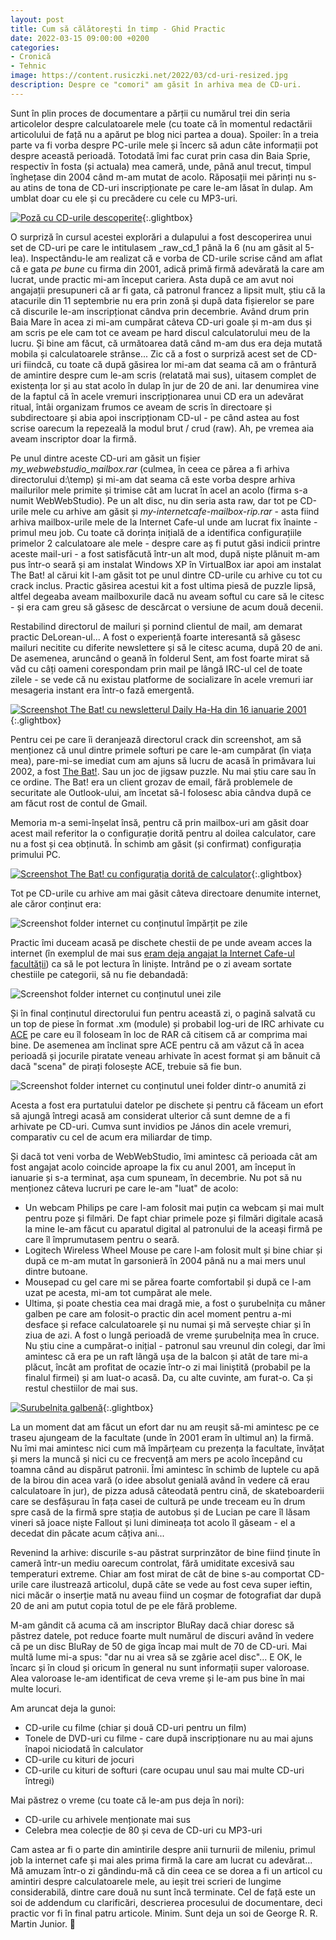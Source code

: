 ```yaml
---
layout: post
title: Cum să călătorești în timp - Ghid Practic
date: 2022-03-15 09:00:00 +0200
categories:
- Cronică
- Tehnic
image: https://content.rusiczki.net/2022/03/cd-uri-resized.jpg
description: Despre ce "comori" am găsit în arhiva mea de CD-uri.
---
```

Sunt în plin proces de documentare a părții cu numărul trei din seria articolelor despre calculatoarele mele (cu toate că în momentul redactării articolului de față nu a apărut pe blog nici partea a doua). Spoiler: în a treia parte va fi vorba despre PC-urile mele și încerc să adun câte informații pot despre această perioadă. Totodată îmi fac curat prin casa din Baia Sprie, respectiv în fosta (și actuala) mea cameră, unde, până anul trecut, timpul înghețase din 2004 când m-am mutat de acolo. Răposații mei părinți nu s-au atins de tona de CD-uri inscripționate pe care le-am lăsat în dulap. Am umblat doar cu ele și cu precădere cu cele cu MP3-uri.

[![Poză cu CD-urile descoperite](https://content.rusiczki.net/2022/03/cd-uri-resized.jpg)](https://content.rusiczki.net/2022/03/cd-uri.jpg){:.glightbox}

O surpriză în cursul acestei explorări a dulapului a fost descoperirea unui set de CD-uri pe care le intitulasem \_raw_cd_1 până la 6 (nu am găsit al 5-lea). Inspectându-le am realizat că e vorba de CD-urile scrise când am aflat că e gata _pe bune_ cu firma din 2001, adică primă firmă adevărată la care am lucrat, unde practic mi-am început cariera. Asta după ce am avut noi angajații presupuneri că ar fi gata, că patronul francez a lipsit mult, știu că la atacurile din 11 septembrie nu era prin zonă și după data fișierelor se pare că discurile le-am inscripționat cândva prin decembrie. Având drum prin Baia Mare în acea zi mi-am cumpărat câteva CD-uri goale și m-am dus și am scris pe ele cam tot ce aveam pe hard discul calculatorului meu de la lucru. Și bine am făcut, că următoarea dată când m-am dus era deja mutată mobila și calculatoarele strânse... Zic că a fost o surpriză acest set de CD-uri fiindcă, cu toate că după găsirea lor mi-am dat seama că am o frântură de amintire despre cum le-am scris (relatată mai sus), uitasem complet de existența lor și au stat acolo în dulap în jur de 20 de ani. Iar denumirea vine de la faptul că în acele vremuri inscripționarea unui CD era un adevărat ritual, întâi organizam frumos ce aveam de scris în directoare și subdirectoare și abia apoi inscripționam CD-ul - pe când astea au fost scrise oarecum la repezeală la modul brut / crud (raw). Ah, pe vremea aia aveam inscriptor doar la firmă.

Pe unul dintre aceste CD-uri am găsit un fișier _my_webwebstudio_mailbox.rar_ (culmea, în ceea ce părea a fi arhiva directorului d:\temp) și mi-am dat seama că este vorba despre arhiva mailurilor mele primite și trimise cât am lucrat în acel an acolo (firma s-a numit WebWebStudio). Pe un alt disc, nu din seria asta raw, dar tot pe CD-urile mele cu arhive am găsit și _my-internetcafe-mailbox-rip.rar_ - asta fiind arhiva mailbox-urile mele de la Internet Cafe-ul unde am lucrat fix înainte - primul meu job. Cu toate că dorința inițială de a identifica configurațiile primelor 2 calculatoare ale mele - despre care aș fi putut găsi indicii printre aceste mail-uri - a fost satisfăcută într-un alt mod, după niște plănuit m-am pus într-o seară și am instalat Windows XP în VirtualBox iar apoi am instalat The Bat! al cărui kit l-am găsit tot pe unul dintre CD-urile cu arhive cu tot cu crack inclus. Practic găsirea acestui kit a fost ultima piesă de puzzle lipsă, altfel degeaba aveam mailboxurile dacă nu aveam softul cu care să le citesc - și era cam greu să găsesc de descărcat o versiune de acum două decenii.

Restabilind directorul de mailuri și pornind clientul de mail, am demarat practic DeLorean-ul... A fost o experiență foarte interesantă să găsesc mailuri necitite cu diferite newslettere și să le citesc acuma, după 20 de ani. De asemenea, aruncând o geană în folderul Sent, am fost foarte mirat să văd cu câți oameni corespondam prin mail pe lângă IRC-ul cel de toate zilele - se vede că nu existau platforme de socializare în acele vremuri iar mesageria instant era într-o fază emergentă.

[![Screenshot The Bat! cu newsletterul Daily Ha-Ha din 16 ianuarie 2001](https://content.rusiczki.net/2022/03/virtual-box-screenshot-the-bat-newsletter.png)](https://content.rusiczki.net/2022/03/virtual-box-screenshot-the-bat-newsletter.png){:.glightbox}

Pentru cei pe care îi deranjează directorul crack din screenshot, am să menționez că unul dintre primele softuri pe care le-am cumpărat (în viața mea), pare-mi-se imediat cum am ajuns să lucru de acasă în primăvara lui 2002, a fost [The Bat!](https://www.ritlabs.com/en/products/thebat/). Sau un joc de jigsaw puzzle. Nu mai știu care sau în ce ordine. The Bat! era un client grozav de email, fără problemele de securitate ale Outlook-ului, am încetat să-l folosesc abia cândva după ce am făcut rost de contul de Gmail.

Memoria m-a semi-înșelat însă, pentru că prin mailbox-uri am găsit doar acest mail referitor la o configurație dorită pentru al doilea calculator, care nu a fost și cea obținută. În schimb am găsit (și confirmat) configurația primului PC.

[![Screenshot The Bat! cu configurația dorită de calculator](https://content.rusiczki.net/2022/03/virtual-box-screenshot-the-bat-config.png)](https://content.rusiczki.net/2022/03/virtual-box-screenshot-the-bat-config.png){:.glightbox}

Tot pe CD-urile cu arhive am mai găsit câteva directoare denumite internet, ale căror conținut era:

![Screenshot folder internet cu conținutul împărțit pe zile](https://content.rusiczki.net/2022/03/internet-folder-1.png)

Practic îmi duceam acasă pe dischete chestii de pe unde aveam acces la internet (în exemplul de mai sus [eram deja angajat la Internet Cafe-ul facultății](https://www.rusiczki.net/2002/12/27/the-end-of-broadband/)) ca să le pot lectura în liniște. Intrând pe o zi aveam sortate chestiile pe categorii, să nu fie debandadă:

![Screenshot folder internet cu conținutul unei zile](https://content.rusiczki.net/2022/03/internet-folder-2.png)

Și în final conținutul directorului fun pentru această zi, o pagină salvată cu un top de piese în format .xm (module) și probabil log-uri de IRC arhivate cu [ACE](https://en.wikipedia.org/wiki/ACE_(compressed_file_format)) pe care eu îl foloseam în loc de RAR că citisem că ar comprima mai bine. De asemenea am înclinat spre ACE pentru că am văzut că în acea perioadă și jocurile piratate veneau arhivate în acest format și am bănuit că dacă "scena" de pirați folosește ACE, trebuie să fie bun.

![Screenshot folder internet cu conținutul unei folder dintr-o anumită zi](https://content.rusiczki.net/2022/03/internet-folder-3.png)

Acesta a fost era purtatului datelor pe dischete și pentru că făceam un efort să ajungă întregi acasă am considerat ulterior că sunt demne de a fi arhivate pe CD-uri. Cumva sunt invidios pe János din acele vremuri, comparativ cu cel de acum era miliardar de timp.

Și dacă tot veni vorba de WebWebStudio, îmi amintesc că perioada cât am fost angajat acolo coincide aproape la fix cu anul 2001, am început în ianuarie și s-a terminat, așa cum spuneam, în decembrie. Nu pot să nu menționez câteva lucruri pe care le-am "luat" de acolo:

* Un webcam Philips pe care l-am folosit mai puțin ca webcam și mai mult pentru poze și filmări. De fapt chiar primele poze și filmări digitale acasă la mine le-am făcut cu aparatul digital al patronului de la aceași firmă pe care îl împrumutasem pentru o seară.
* Logitech Wireless Wheel Mouse pe care l-am folosit mult și bine chiar și după ce m-am mutat în garsonieră în 2004 până nu a mai mers unul dintre butoane.
* Mousepad cu gel care mi se părea foarte comfortabil și după ce l-am uzat pe acesta, mi-am tot cumpărat ale mele.
* Ultima, și poate chestia cea mai dragă mie, a fost o șurubelnița cu mâner galben pe care am folosit-o practic din acel moment pentru a-mi desface și reface calculatoarele și nu numai și mă servește chiar și în ziua de azi. A fost o lungă perioadă de vreme șurubelnița mea în cruce. Nu știu cine a cumpărat-o inițial - patronul sau vreunul din colegi, dar îmi amintesc că era pe un raft lângă ușa de la balcon și atât de tare mi-a plăcut, încât am profitat de ocazie într-o zi mai liniștită (probabil pe la finalul firmei) și am luat-o acasă. Da, cu alte cuvinte, am furat-o. Ca și restul chestiilor de mai sus.

[![Șurubelnița galbenă](https://content.rusiczki.net/2022/03/surubelnita-galbena-resized.jpg)](https://content.rusiczki.net/2022/03/surubelnita-galbena.jpg){:.glightbox}

La un moment dat am făcut un efort dar nu am reușit să-mi amintesc pe ce traseu ajungeam de la facultate (unde în 2001 eram în ultimul an) la firmă. Nu îmi mai amintesc nici cum mă împărțeam cu prezența la facultate, învățat și mers la muncă și nici cu ce frecvență am mers pe acolo începând cu toamna când au dispărut patronii. Îmi amintesc în schimb de luptele cu apă de la birou din acea vară (o idee absolut genială având în vedere că erau calculatoare în jur), de pizza adusă câteodată pentru cină, de skateboarderii care se desfășurau în fața casei de cultură pe unde treceam eu în drum spre casă de la firmă spre stația de autobus și de Lucian pe care îl lăsam vineri să joace niște Fallout și luni dimineața tot acolo îl găseam - el a decedat din păcate acum câțiva ani...

Revenind la arhive: discurile s-au păstrat surprinzător de bine fiind ținute în cameră într-un mediu oarecum controlat, fără umiditate excesivă sau temperaturi extreme. Chiar am fost mirat de cât de bine s-au comportat CD-urile care ilustrează articolul, după câte se vede au fost ceva super ieftin, nici măcăr o inserție mată nu aveau fiind un coșmar de fotografiat dar după 20 de ani am putut copia totul de pe ele fără probleme.

M-am gândit că acuma că am inscriptor BluRay dacă chiar doresc să păstrez datele, pot reduce foarte mult numărul de discuri având în vedere că pe un disc BluRay de 50 de giga încap mai mult de 70 de CD-uri. Mai multă lume mi-a spus: "dar nu ai vrea să se zgârie acel disc"... E OK, le încarc și în cloud și oricum în general nu sunt informații super valoroase. Alea valoroase le-am identificat de ceva vreme și le-am pus bine în mai multe locuri.

Am aruncat deja la gunoi:

* CD-urile cu filme (chiar și două CD-uri pentru un film)
* Tonele de DVD-uri cu filme - care după inscripționare nu au mai ajuns înapoi niciodată în calculator
* CD-urile cu kituri de jocuri
* CD-urile cu kituri de softuri (care ocupau unul sau mai multe CD-uri întregi)

Mai păstrez o vreme (cu toate că le-am pus deja în nori):

* CD-urile cu arhivele menționate mai sus
* Celebra mea colecție de 80 și ceva de CD-uri cu MP3-uri

Cam astea ar fi o parte din amintirile despre anii turnurii de mileniu, primul job la internet cafe și mai ales prima firmă la care am lucrat cu adevărat... Mă amuzam într-o zi gândindu-mă că din ceea ce se dorea a fi un articol cu amintiri despre calculatoarele mele, au ieșit trei scrieri de lungime considerabilă, dintre care două nu sunt încă terminate. Cel de față este un soi de addendum cu clarificări, descrierea procesului de documentare, deci practic vor fi în final patru articole. Minim. Sunt deja un soi de George R. R. Martin Junior. 🙂
